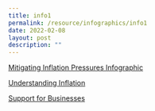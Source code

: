 ```yaml
---
title: info1
permalink: /resource/infographics/info1
date: 2022-02-08
layout: post
description: ""
---
```

[Mitigating Inflation Pressures Infographic](/files/infographics/Mitigating%20Inflation%20Pressures%20Infographic.pdf)

[Understanding Inflation](/files/infographics/Understanding_Inflation_24Jan22_v3.pdf)

[Support for Businesses](/images/infographics/SM-4.jpg)